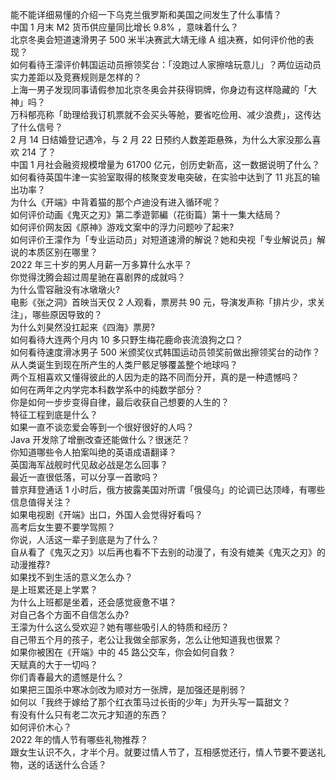 能不能详细易懂的介绍一下乌克兰俄罗斯和美国之间发生了什么事情？  
中国 1 月末 M2 货币供应量同比增长 9.8% ，意味着什么？  
北京冬奥会短道速滑男子 500 米半决赛武大靖无缘 A 组决赛，如何评价他的表现？  
如何看待王濛评价韩国运动员擦领奖台：「没跑过人家擦啥玩意儿」？两位运动员实力差距以及竞赛规则是怎样的？  
上海一男子发现同事请假参加北京冬奥会并获得铜牌，你身边有这样隐藏的「大神」吗？  
万科郁亮称「助理给我订机票就不会买头等舱，要省吃俭用、减少浪费」，这传达了什么信号？  
2 月 14 日结婚登记遇冷，与 2 月 22 日预约人数差距悬殊，为什么大家没那么喜欢 214 了？  
中国 1 月社会融资规模增量为 61700 亿元，创历史新高，这一数据说明了什么？  
如何看待英国牛津一实验室取得的核聚变发电突破，在实验中达到了 11 兆瓦的输出功率？  
为什么《开端》中背着猫的那个卢迪没有进入循环呢？  
如何评价动画《鬼灭之刃》第二季遊郭編（花街篇）第十一集大结局？  
如何评价网友因《原神》游戏文案中的浮力问题吵了起来?  
如何评价王濛作为「专业运动员」对短道速滑的解说？她和央视「专业解说员」解说的本质区别在哪里？  
2022 年三十岁的男人月薪一万多算什么水平？  
你觉得沈腾会超过周星驰在喜剧界的成就吗？  
为什么雪容融没有冰墩墩火?  
电影《张之洞》首映当天仅 2 人观看，票房共 90 元，导演发声称「排片少，求关注」，哪些原因导致的？  
为什么刘昊然没扛起来《四海》票房?  
如何看待大连两个月内 10 多只野生梅花鹿命丧流浪狗之口？  
如何看待速度滑冰男子 500 米颁奖仪式韩国运动员领奖前做出擦领奖台的动作？  
从人类诞生到现在所产生的人类尸骸足够覆盖整个地球吗？  
两个互相喜欢又懂得彼此的人因为走的路不同而分开，真的是一种遗憾吗？  
如何在两年之内学完本科数学系中的纯数学部分？  
你是如何一步步变得自律，最后收获自己想要的人生的？  
特征工程到底是什么？  
如果一直不谈恋爱会等到一个很好很好的人吗？  
Java 开发除了增删改查还能做什么？很迷茫？  
你知道哪些令人拍案叫绝的英语成语翻译？  
英国海军战舰时代见敌必战是怎么回事？  
最近一直很低落，可以分享一首歌吗？  
普京拜登通话 1 小时后，俄方披露美国对所谓「俄侵乌」的论调已达顶峰，有哪些信息值得关注？  
如果电视剧《开端》出口，外国人会觉得好看吗？  
高考后女生要不要学驾照？  
你说，人活这一辈子到底是为了什么？  
自从看了《鬼灭之刃》以后再也看不下去别的动漫了，有没有媲美《鬼灭之刃》的动漫推荐?  
如果找不到生活的意义怎么办？  
是上班累还是上学累？  
为什么上班都是坐着，还会感觉疲惫不堪？  
对自己各个方面不自信怎么办?  
王濛为什么这么受欢迎？她有哪些吸引人的特质和经历？  
自己带五个月的孩子，老公让我做全部家务，怎么让他知道我也很累？  
如果你被困在《开端》中的 45 路公交车，你会如何自救？  
天赋真的大于一切吗？  
你们青春最大的遗憾是什么？  
如果把三国杀中寒冰剑改为顺对方一张牌，是加强还是削弱？  
如何以「我终于嫁给了那个红衣策马过长街的少年」为开头写一篇甜文？  
有没有什么只有老二次元才知道的东西？  
如何评价木心？  
2022 年的情人节有哪些礼物推荐？  
跟女生认识不久，才半个月。就要过情人节了，互相感觉还行，情人节要不要送礼物，送的话送什么合适？  
